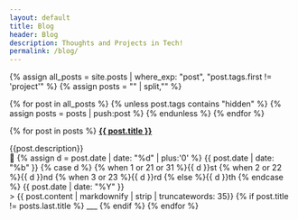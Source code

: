 ```yaml
---
layout: default
title: Blog
header: Blog
description: Thoughts and Projects in Tech!
permalink: /blog/
---
```


{% assign all_posts = site.posts | where_exp: "post", "post.tags.first != 'project'" %}
{% assign posts = "" | split,"" %}

{% for post in all_posts %}
  {% unless post.tags contains "hidden" %}
    {% assign posts = posts | push:post %}
  {% endunless %}
{% endfor %}

{% for post in posts %}
  <b><a href="{{ post.url }}">{{ post.title }}</a></b>
  <p style="text-align:left;">
    {{post.description}}
    <span style="float:right;">
      📅 
      {% assign d = post.date | date: "%d" | plus:'0' %}
      {{ post.date | date: "%b" }} 
      {% case d %}
      {% when 1 or 21 or 31 %}{{ d }}st
      {% when 2 or 22 %}{{ d }}nd
      {% when 3 or 23 %}{{ d }}rd
      {% else %}{{ d }}th
      {% endcase %} 
      {{ post.date | date: "%Y" }}
    </span>
  </p>
  > {{ post.content | markdownify | strip | truncatewords: 35}}
  {% if post.title != posts.last.title %}
  ___
  {% endif %}
{% endfor %}
